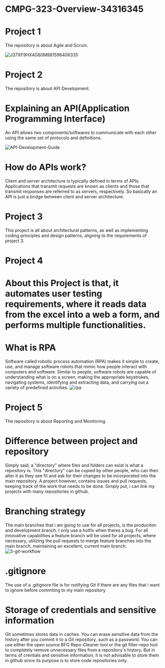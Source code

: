 # CMPG-323-Overview-34316345

# Project 1
The repository is about Agile and Scrum.

![J37XF9HX4G60M881596406335](https://user-images.githubusercontent.com/90796051/202502005-ad8a9151-b351-4209-a355-f2148e3004f6.gif)

# Project 2
The repository is about API Development.
# Explaining an API(Application Programming Interface)
An API allows two components/softwares to communicate with each other using the same set of protocols and definitions.

![API-Development-Guide](https://user-images.githubusercontent.com/90796051/188511961-3fb82a25-f5a5-4282-a078-088796fb740a.png)
# How do APIs work?
Client and server architecture is typically defined in terms of APIs.
Applications that transmit requests are known as clients and those that transmit responses are referred to as servers, respectively.
So basically an API is just a bridge between client and server architecture.

# Project 3
This project is all about architectural patterns, as well as implementing coding principles and design patterns, aligning to the requirements of project 3.

# Project 4
# About this Project is that, it automates user testing requirements, where it reads data from the excel into a web a form, and performs multiple functionalities.

# What is RPA
Software called robotic process automation (RPA) makes it simple to create, use, and manage software robots that mimic how people interact with computers and software. Similar to people, software robots are capable of understanding what is on a screen, making the appropriate keystrokes, navigating systems, identifying and extracting data, and carrying out a variety of predefined activities.
![rpa](https://user-images.githubusercontent.com/90796051/198240372-d1ddfaf8-b247-45cb-ac5e-a1223e79aa8b.png)

# Project 5
The repository is about Reporting and Monitoring.

# Difference between project and repository
Simply said, a "directory" where files and folders can exist is what a repository is. This "directory" can be copied by other people, who can then alter it as they see fit and ask for their changes to be incorporated into the main repository. A project however, contains issues and pull requests, keeping track of the work that needs to be done. Simply put, i can link my projects with many repositories in github.

# Branching strategy
The main branches that i am going to use for all projects, is the produciton and development branch. I only use a hotfix when theres a bug.
For all innovative capabilities a feature branch will be used for all projects, where necessary, utilizing the pull requests to merge feature branches into the main branch, maintaining an excellent, current main branch. 
![3-git-workflow](https://user-images.githubusercontent.com/90796051/185407243-6c01ee36-dda1-42a2-8af4-2c200116a3c3.png)

# .gitignore
The use of a .gitignore file is for notifying Git if there are any files that i want to ignore before commiting to my main repository

# Storage of credentials and sensitive information
Git sometimes stores data in caches.
You can erase sensitive data from the history after you commit it to a Git repository, such as a password. You can use either the open source BFG Repo-Cleaner tool or the git filter-repo tool to completely remove unnecessary files from a repository's history. But in terms of crentials and sensitive information, it is not advisable to store them in github since its purpose is to store code repositories only.
